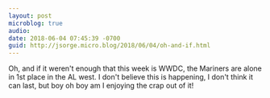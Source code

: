 ```yaml
---
layout: post
microblog: true
audio: 
date: 2018-06-04 07:45:39 -0700
guid: http://jsorge.micro.blog/2018/06/04/oh-and-if.html
---
```

Oh, and if it weren't enough that this week is WWDC, the Mariners are alone in 1st place in the AL west. I don't believe this is happening, I don't think it can last, but boy oh boy am I enjoying the crap out of it!
